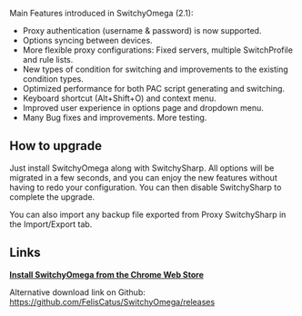 Main Features introduced in SwitchyOmega (2.1):
* Proxy authentication (username & password) is now supported.
* Options syncing between devices.
* More flexible proxy configurations: Fixed servers, multiple SwitchProfile and rule lists.
* New types of condition for switching and improvements to the existing condition types.
* Optimized performance for both PAC script generating and switching.
* Keyboard shortcut (Alt+Shift+O) and context menu.
* Improved user experience in options page and dropdown menu.
* Many Bug fixes and improvements. More testing.

## How to upgrade

Just install SwitchyOmega along with SwitchySharp. All options will be migrated in a few seconds, and you can enjoy the new features without having to redo your configuration. You can then disable SwitchySharp to complete the upgrade.

You can also import any backup file exported from Proxy SwitchySharp in the Import/Export tab.

## Links

**[Install SwitchyOmega from the Chrome Web Store](https://chrome.google.com/webstore/detail/proxy-switchyomega/padekgcemlokbadohgkifijomclgjgif)**

Alternative download link on Github: https://github.com/FelisCatus/SwitchyOmega/releases